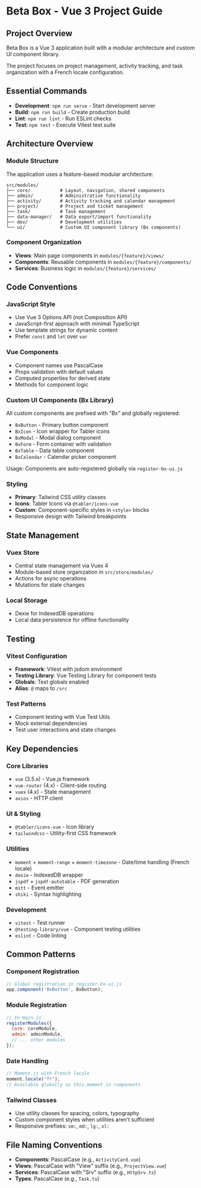 # Beta Box - Vue 3 Project Guide

## Project Overview

Beta Box is a Vue 3 application built with a modular architecture and custom UI component library. 

The project focuses on project management, activity tracking, and task organization with a French locale configuration.

## Essential Commands

- **Development**: `npm run serve` - Start development server
- **Build**: `npm run build` - Create production build
- **Lint**: `npm run lint` - Run ESLint checks
- **Test**: `npm test` - Execute Vitest test suite

## Architecture Overview

### Module Structure
The application uses a feature-based modular architecture:

```
src/modules/
├── core/           # Layout, navigation, shared components
├── admin/          # Administrative functionality
├── activity/       # Activity tracking and calendar management
├── project/        # Project and ticket management
├── task/           # Task management
├── data-manager/   # Data export/import functionality
├── dev/            # Development utilities
└── ui/             # Custom UI component library (Bx components)
```

### Component Organization
- **Views**: Main page components in `modules/{feature}/views/`
- **Components**: Reusable components in `modules/{feature}/components/`
- **Services**: Business logic in `modules/{feature}/services/`

## Code Conventions

### JavaScript Style
- Use Vue 3 Options API (not Composition API)
- JavaScript-first approach with minimal TypeScript
- Use template strings for dynamic content
- Prefer `const` and `let` over `var`

### Vue Components
- Component names use PascalCase
- Props validation with default values
- Computed properties for derived state
- Methods for component logic

### Custom UI Components (Bx Library)
All custom components are prefixed with "Bx" and globally registered:

- `BxButton` - Primary button component
- `BxIcon` - Icon wrapper for Tabler icons
- `BxModal` - Modal dialog component
- `BxForm` - Form container with validation
- `BxTable` - Data table component
- `BxCalendar` - Calendar picker component

Usage: Components are auto-registered globally via `register-bx-ui.js`

### Styling
- **Primary**: Tailwind CSS utility classes
- **Icons**: Tabler Icons via `@tabler/icons-vue`
- **Custom**: Component-specific styles in `<style>` blocks
- Responsive design with Tailwind breakpoints

## State Management

### Vuex Store
- Central state management via Vuex 4
- Module-based store organization in `src/store/modules/`
- Actions for async operations
- Mutations for state changes

### Local Storage
- Dexie for IndexedDB operations
- Local data persistence for offline functionality

## Testing

### Vitest Configuration
- **Framework**: Vitest with jsdom environment
- **Testing Library**: Vue Testing Library for component tests
- **Globals**: Test globals enabled
- **Alias**: `@` maps to `/src`

### Test Patterns
- Component testing with Vue Test Utils
- Mock external dependencies
- Test user interactions and state changes

## Key Dependencies

### Core Libraries
- `vue` (3.5.x) - Vue.js framework
- `vue-router` (4.x) - Client-side routing
- `vuex` (4.x) - State management
- `axios` - HTTP client

### UI & Styling
- `@tabler/icons-vue` - Icon library
- `tailwindcss` - Utility-first CSS framework

### Utilities
- `moment` + `moment-range` + `moment-timezone` - Date/time handling (French locale)
- `dexie` - IndexedDB wrapper
- `jspdf` + `jspdf-autotable` - PDF generation
- `mitt` - Event emitter
- `shiki` - Syntax highlighting

### Development
- `vitest` - Test runner
- `@testing-library/vue` - Component testing utilities
- `eslint` - Code linting

## Common Patterns

### Component Registration
```javascript
// Global registration in register-bx-ui.js
app.component('BxButton', BxButton);
```

### Module Registration
```javascript
// In main.js
registerModules({
  core: coreModule,
  admin: adminModule,
  // ... other modules
});
```

### Date Handling
```javascript
// Moment.js with French locale
moment.locale("fr");
// Available globally as this.moment in components
```

### Tailwind Classes
- Use utility classes for spacing, colors, typography
- Custom component styles when utilities aren't sufficient
- Responsive prefixes: `sm:`, `md:`, `lg:`, `xl:`

## File Naming Conventions

- **Components**: PascalCase (e.g., `ActivityCard.vue`)
- **Views**: PascalCase with "View" suffix (e.g., `ProjectView.vue`)
- **Services**: PascalCase with "Srv" suffix (e.g., `HttpSrv.ts`)
- **Types**: PascalCase (e.g., `Task.ts`)

